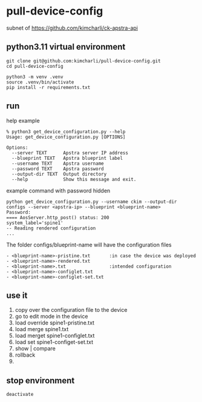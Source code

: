 # pull-device-config

subnet of https://github.com/kimcharli/ck-apstra-api

## python3.11 virtual environment

```
git clone git@github.com:kimcharli/pull-device-config.git
cd pull-device-config

python3 -m venv .venv
source .venv/bin/activate
pip install -r requirements.txt  
```

## run

help example
```
% python3 get_device_configuration.py --help
Usage: get_device_configuration.py [OPTIONS]

Options:
  --server TEXT      Apstra server IP address
  --blueprint TEXT   Apstra blueprint label
  --username TEXT    Apstra username
  --password TEXT    Apstra password
  --output-dir TEXT  Output directory
  --help             Show this message and exit.
```

example command with password hidden
```
python get_device_configuration.py --username ckim --output-dir configs --server <apstra-ip> --blueprint <blueprint-name>                            
Password:
==== AosServer.http_post() status: 200
system_label='spine1'
-- Reading rendered configuration
...

```

The folder configs/blueprint-name will have the configuration files
```
- <blueprint-name>-pristine.txt       :in case the device was deployed
- <blueprint-name>-rendered.txt
- <blueprint-name>.txt                :intended configuration
- <blueprint-name>-configlet.txt
- <blueprint-name>-configlet-set.txt
```

## use it

1. copy over the configuration file to the device
2. go to edit mode in the device
3. load override spine1-pristine.txt
4. load merge spine1.txt
5. load merget spine1-configlet.txt
6. load set spine1-configet-set.txt
7. show | compare
8. rollback
9. 

## stop environment

```
deactivate
```
